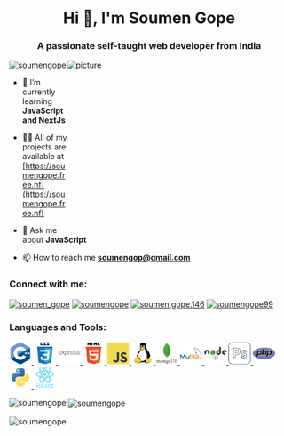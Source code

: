 <h1 align="center">Hi 👋, I'm Soumen Gope</h1>
<h3 align="center">A passionate self-taught web developer from India</h3>
<img align="right" src="https://media1.giphy.com/media/qgQUggAC3Pfv687qPC/giphy.gif?cid=ecf05e47wkhjwxu74s0bq2y30mhcabsx65015xea1eizoiqi&rid=giphy.gif&ct=g" width="400px" height="300px" alt="picture"></p=img>

<p align="left"> <img src="https://komarev.com/ghpvc/?username=soumengope&label=Profile%20views&color=0e75b6&style=flat" alt="soumengope" /> </p>

- 🌱 I’m currently learning **JavaScript and NextJs**

- 👨‍💻 All of my projects are available at [https://soumengope.free.nf](https://soumengope.free.nf)

- 💬 Ask me about **JavaScript**

- 📫 How to reach me **soumengop@gmail.com**

<h3 align="left">Connect with me:</h3>
<p align="left">
<a href="https://twitter.com/soumen_gope" target="blank"><img align="center" src="https://raw.githubusercontent.com/rahuldkjain/github-profile-readme-generator/master/src/images/icons/Social/twitter.svg" alt="soumen_gope" height="30" width="40" /></a>
<a href="https://linkedin.com/in/soumengope" target="blank"><img align="center" src="https://raw.githubusercontent.com/rahuldkjain/github-profile-readme-generator/master/src/images/icons/Social/linked-in-alt.svg" alt="soumengope" height="30" width="40" /></a>
<a href="https://fb.com/soumen.gope.146" target="blank"><img align="center" src="https://raw.githubusercontent.com/rahuldkjain/github-profile-readme-generator/master/src/images/icons/Social/facebook.svg" alt="soumen.gope.146" height="30" width="40" /></a>
<a href="https://instagram.com/soumengope99" target="blank"><img align="center" src="https://raw.githubusercontent.com/rahuldkjain/github-profile-readme-generator/master/src/images/icons/Social/instagram.svg" alt="soumengope99" height="30" width="40" /></a>
</p>

<h3 align="left">Languages and Tools:</h3>
<p align="left"> <a href="https://www.w3schools.com/cpp/" target="_blank" rel="noreferrer"> <img src="https://raw.githubusercontent.com/devicons/devicon/master/icons/cplusplus/cplusplus-original.svg" alt="cplusplus" width="40" height="40"/> </a> <a href="https://www.w3schools.com/css/" target="_blank" rel="noreferrer"> <img src="https://raw.githubusercontent.com/devicons/devicon/master/icons/css3/css3-original-wordmark.svg" alt="css3" width="40" height="40"/> </a> <a href="https://expressjs.com" target="_blank" rel="noreferrer"> <img src="https://raw.githubusercontent.com/devicons/devicon/master/icons/express/express-original-wordmark.svg" alt="express" width="40" height="40"/> </a> <a href="https://www.w3.org/html/" target="_blank" rel="noreferrer"> <img src="https://raw.githubusercontent.com/devicons/devicon/master/icons/html5/html5-original-wordmark.svg" alt="html5" width="40" height="40"/> </a> <a href="https://developer.mozilla.org/en-US/docs/Web/JavaScript" target="_blank" rel="noreferrer"> <img src="https://raw.githubusercontent.com/devicons/devicon/master/icons/javascript/javascript-original.svg" alt="javascript" width="40" height="40"/> </a> <a href="https://www.linux.org/" target="_blank" rel="noreferrer"> <img src="https://raw.githubusercontent.com/devicons/devicon/master/icons/linux/linux-original.svg" alt="linux" width="40" height="40"/> </a> <a href="https://www.mongodb.com/" target="_blank" rel="noreferrer"> <img src="https://raw.githubusercontent.com/devicons/devicon/master/icons/mongodb/mongodb-original-wordmark.svg" alt="mongodb" width="40" height="40"/> </a> <a href="https://www.mysql.com/" target="_blank" rel="noreferrer"> <img src="https://raw.githubusercontent.com/devicons/devicon/master/icons/mysql/mysql-original-wordmark.svg" alt="mysql" width="40" height="40"/> </a> <a href="https://nodejs.org" target="_blank" rel="noreferrer"> <img src="https://raw.githubusercontent.com/devicons/devicon/master/icons/nodejs/nodejs-original-wordmark.svg" alt="nodejs" width="40" height="40"/> </a> <a href="https://www.photoshop.com/en" target="_blank" rel="noreferrer"> <img src="https://raw.githubusercontent.com/devicons/devicon/master/icons/photoshop/photoshop-line.svg" alt="photoshop" width="40" height="40"/> </a> <a href="https://www.php.net" target="_blank" rel="noreferrer"> <img src="https://raw.githubusercontent.com/devicons/devicon/master/icons/php/php-original.svg" alt="php" width="40" height="40"/> </a> <a href="https://www.python.org" target="_blank" rel="noreferrer"> <img src="https://raw.githubusercontent.com/devicons/devicon/master/icons/python/python-original.svg" alt="python" width="40" height="40"/> </a> <a href="https://reactjs.org/" target="_blank" rel="noreferrer"> <img src="https://raw.githubusercontent.com/devicons/devicon/master/icons/react/react-original-wordmark.svg" alt="react" width="40" height="40"/> </a> </p>

<p><img align="left" src="https://github-readme-stats.vercel.app/api/top-langs?username=soumengope&show_icons=true&locale=en&layout=compact" alt="soumengope" /></p>

<p>&nbsp;<img align="center" src="https://github-readme-stats.vercel.app/api?username=soumengope&show_icons=true&locale=en" alt="soumengope" /></p>

<p><img align="center" src="https://github-readme-streak-stats.herokuapp.com/?user=soumengope&" alt="soumengope" /></p>
